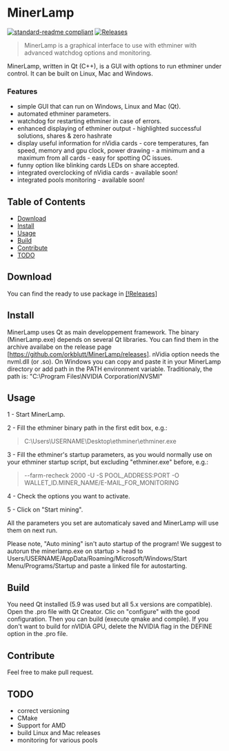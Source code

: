 # MinerLamp

[![standard-readme compliant](https://img.shields.io/badge/readme%20style-standard-brightgreen.svg)](https://github.com/RichardLitt/standard-readme)
[![Releases](https://img.shields.io/github/downloads/atom/atom/total.svg)][Releases]

> MinerLamp is a graphical interface to use with ethminer with advanced watchdog options and monitoring.

MinerLamp, written in Qt (C++), is a GUI with options to run ethminer under control. It can be built on Linux, Mac and Windows.

### Features
- simple GUI that can run on Windows, Linux and Mac (Qt).
- automated ethminer parameters.
- watchdog for restarting ethminer in case of errors.
- enhanced displaying of ethminer output - highlighted successful solutions, shares & zero hashrate
- display useful information for nVidia cards - core temperatures, fan speed, memory and gpu clock, power drawing - a minimum and a maximum from all cards - easy for spotting OC issues.
- funny option like blinking cards LEDs on share accepted.
- integrated overclocking of nVidia cards - available soon!
- integrated pools monitoring - available soon!

## Table of Contents
- [Download]("#download")
- [Install](#install)
- [Usage](#usage)
- [Build](#build)
- [Contribute](#contribute)
- [TODO](#todo)

## Download
You can find the ready to use package in [[!Releases]][Releases]

## Install

MinerLamp uses Qt as main developpement framework. The binary (MinerLamp.exe) depends on several Qt libraries. You can find them in the archive availabe on the release page [https://github.com/orkblutt/MinerLamp/releases].
nVidia option needs the nvml.dll (or .so). On Windows you can copy and paste it in your MinerLamp directory or add path in the PATH environment variable. Traditionaly, the path is: "C:\Program Files\NVIDIA Corporation\NVSMI"


## Usage
1 - Start MinerLamp.

2 - Fill the ethminer binary path in the first edit box, e.g.:
> C:\Users\USERNAME\Desktop\ethminer\ethminer.exe

3 - Fill the ethminer's startup parameters, as you would normally use on your ethminer startup script, but excluding "ethminer.exe" before, e.g.:
> --farm-recheck 2000 -U -S POOL_ADDRESS:PORT -O WALLET_ID.MINER_NAME/E-MAIL_FOR_MONITORING

4 - Check the options you want to activate.

5 - Click on "Start mining".

All the parameters you set are automaticaly saved and MinerLamp will use them on next run.

Please note, "Auto mining" isn't auto startup of the program!
We suggest to autorun the minerlamp.exe on startup > head to Users/USERNAME/AppData/Roaming/Microsoft/Windows/Start Menu/Programs/Startup and paste a linked file for autostarting.

## Build

You need Qt installed (5.9 was used but all 5.x versions are compatible). 
Open the .pro file with Qt Creator. Clic on "configure" with the good configuration. Then you can build (execute qmake and compile).
If you don't want to build for nVIDIA GPU, delete the NVIDIA flag in the DEFINE option in the .pro file.

## Contribute

Feel free to make pull request.

## TODO

- correct versioning
- CMake
- Support for AMD
- build Linux and Mac releases
- monitoring for various pools


[Releases]: https://github.com/orkblutt/MinerLamp/releases

